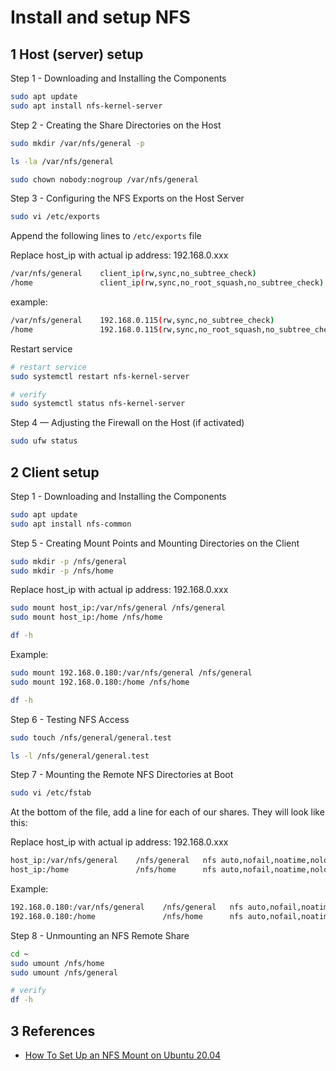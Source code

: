 # Install and setup NFS

## 1 Host (server) setup

Step 1 - Downloading and Installing the Components

```sh
sudo apt update
sudo apt install nfs-kernel-server
```

Step 2 - Creating the Share Directories on the Host

```sh
sudo mkdir /var/nfs/general -p

ls -la /var/nfs/general

sudo chown nobody:nogroup /var/nfs/general

```

Step 3 - Configuring the NFS Exports on the Host Server

```sh
sudo vi /etc/exports
```

Append the following lines to `/etc/exports` file

Replace host_ip with actual ip address: 192.168.0.xxx

```sh
/var/nfs/general    client_ip(rw,sync,no_subtree_check)
/home               client_ip(rw,sync,no_root_squash,no_subtree_check)
```

example:

```sh
/var/nfs/general    192.168.0.115(rw,sync,no_subtree_check)
/home               192.168.0.115(rw,sync,no_root_squash,no_subtree_check)
```

Restart service

```sh
# restart service
sudo systemctl restart nfs-kernel-server

# verify
sudo systemctl status nfs-kernel-server
```

Step 4 — Adjusting the Firewall on the Host (if activated)

```sh
sudo ufw status
```

## 2 Client setup

Step 1 - Downloading and Installing the Components

```sh
sudo apt update
sudo apt install nfs-common
```

Step 5 - Creating Mount Points and Mounting Directories on the Client

```sh
sudo mkdir -p /nfs/general
sudo mkdir -p /nfs/home
```

Replace host_ip with actual ip address: 192.168.0.xxx

```sh
sudo mount host_ip:/var/nfs/general /nfs/general
sudo mount host_ip:/home /nfs/home

df -h
```

Example:

```sh
sudo mount 192.168.0.180:/var/nfs/general /nfs/general
sudo mount 192.168.0.180:/home /nfs/home

df -h
```

Step 6 - Testing NFS Access

```sh
sudo touch /nfs/general/general.test

ls -l /nfs/general/general.test
```

Step 7 - Mounting the Remote NFS Directories at Boot

```sh
sudo vi /etc/fstab
```

At the bottom of the file, add a line for each of our shares. They will look like this:

Replace host_ip with actual ip address: 192.168.0.xxx

```sh
host_ip:/var/nfs/general    /nfs/general   nfs auto,nofail,noatime,nolock,intr,tcp,actimeo=1800 0 0
host_ip:/home               /nfs/home      nfs auto,nofail,noatime,nolock,intr,tcp,actimeo=1800 0 0
```

Example:

```sh
192.168.0.180:/var/nfs/general    /nfs/general   nfs auto,nofail,noatime,nolock,intr,tcp,actimeo=1800 0 0
192.168.0.180:/home               /nfs/home      nfs auto,nofail,noatime,nolock,intr,tcp,actimeo=1800 0 0
```

Step 8 - Unmounting an NFS Remote Share

```sh
cd ~
sudo umount /nfs/home
sudo umount /nfs/general

# verify
df -h
```

## 3 References

* [How To Set Up an NFS Mount on Ubuntu 20.04](https://www.digitalocean.com/community/tutorials/how-to-set-up-an-nfs-mount-on-ubuntu-20-04)
